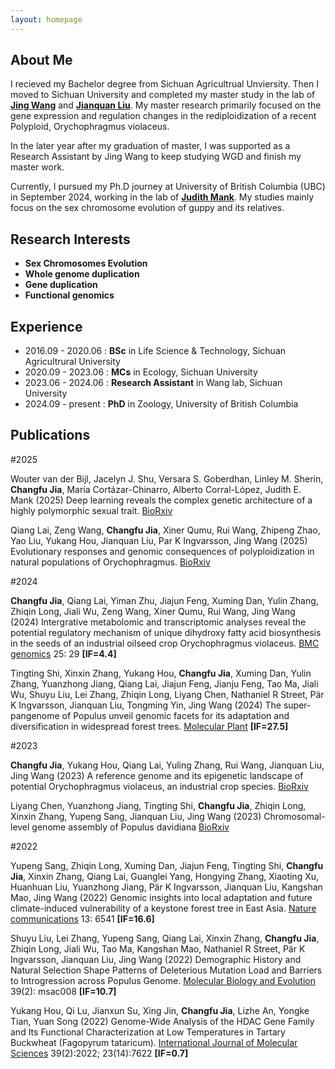 ```yaml
---
layout: homepage
---
```


## About Me

I recieved my Bachelor degree from Sichuan Agricultrual Unviersity. Then I moved to Sichuan University and completed my master study in the lab of <a href="https://jingwanglab.org/" target="_black">**Jing Wang**</a> and <a href="https://scholar.google.com/citations?hl=zh-CN&user=9etBIG0AAAAJ&view_op=list_works&sortby=pubdate" target="_black">**Jianquan Liu**</a>. My master research primarily focused on the gene expression and regulation changes in the rediploidization of a recent Polyploid, Orychophragmus violaceus. 

In the later year after my graduation of master, I was supported as a Research Assistant by Jing Wang to keep studying WGD and finish my master work.

Currently, I pursued my Ph.D journey at University of British Columbia (UBC) in September 2024, working in the lab of <a href="https://www.zoology.ubc.ca/mank-lab/" target="_black">**Judith Mank**</a>. My studies mainly focus on the sex chromosome evolution of guppy and its relatives.

## Research Interests
- **Sex Chromosomes Evolution**
- **Whole genome duplication** 
- **Gene duplication** 
- **Functional genomics** 

## Experience
- 2016.09 - 2020.06 : **BSc** in Life Science & Technology, Sichuan Agricultrural University
- 2020.09 - 2023.06 : **MCs** in Ecology, Sichuan University
- 2023.06 - 2024.06 : **Research Assistant** in Wang lab, Sichuan University
- 2024.09 - present : **PhD** in Zoology, University of British Columbia

## Publications

#2025

Wouter van der Bijl, Jacelyn J. Shu, Versara S. Goberdhan, Linley M. Sherin, **Changfu Jia**, María Cortázar-Chinarro, Alberto Corral-López, Judith E. Mank (2025) Deep learning reveals the complex genetic architecture of a highly polymorphic sexual trait. <a href="https://www.biorxiv.org/content/10.1101/2023.09.29.560175v3.abstract" target="_black">BioRxiv</a>


Qiang Lai, Zeng Wang, **Changfu Jia**, Xiner Qumu, Rui Wang, Zhipeng Zhao, Yao Liu, Yukang Hou, Jianquan Liu, Par K Ingvarsson, Jing Wang
(2025) Evolutionary responses and genomic consequences of polyploidization in natural populations of Orychophragmus. <a href="https://www.biorxiv.org/content/10.1101/2025.03.24.644964v2.abstract" target="_black">BioRxiv</a>

#2024

**Changfu Jia**, Qiang Lai, Yiman Zhu, Jiajun Feng, Xuming Dan, Yulin Zhang, Zhiqin Long, Jiali Wu, Zeng Wang, Xiner Qumu, Rui Wang, Jing Wang (2024) Intergrative metabolomic and transcriptomic analyses reveal the potential regulatory mechanism of unique dihydroxy fatty acid biosynthesis in the seeds of an industrial oilseed crop Orychophragmus violaceus. <a href="https://doi.org/10.1186/s12864-023-09906-0" target="_black">BMC genomics</a> 25: 29 **[IF=4.4]** 

Tingting Shi, Xinxin Zhang, Yukang Hou, **Changfu Jia**, Xuming Dan, Yulin Zhang, Yuanzhong Jiang, Qiang Lai, Jiajun Feng, Jianju Feng, Tao Ma, Jiali Wu, Shuyu Liu, Lei Zhang, Zhiqin Long, Liyang Chen, Nathaniel R Street, Pär K Ingvarsson, Jianquan Liu, Tongming Yin, Jing Wang (2024) The super-pangenome of Populus unveil genomic facets for its adaptation and diversification in widespread forest trees. <a href="https://doi.org/10.1016/j.molp.2024.03.009" target="_black">Molecular Plant</a> **[IF=27.5]** 

#2023

**Changfu Jia**, Yukang Hou, Qiang Lai, Yuling Zhang, Rui Wang, Jianquan Liu, Jing Wang (2023) A reference genome and its epigenetic landscape of potential Orychophragmus violaceus, an industrial crop species. <a href="https://www.biorxiv.org/content/10.1101/2023.09.21.558835v1.abstract" target="_black">BioRxiv</a>

Liyang Chen, Yuanzhong Jiang, Tingting Shi, **Changfu Jia**, Zhiqin Long, Xinxin Zhang, Yupeng Sang, Jianquan Liu, Jing Wang (2023) Chromosomal-level genome assembly of Populus davidiana <a href="https://doi.org/10.1101/2023.07.11.548481" target="_black">BioRxiv</a>

#2022

Yupeng Sang, Zhiqin Long, Xuming Dan, Jiajun Feng, Tingting Shi, **Changfu Jia**, Xinxin Zhang, Qiang Lai, Guanglei Yang, Hongying Zhang, Xiaoting Xu, Huanhuan Liu, Yuanzhong Jiang, Pär K Ingvarsson, Jianquan Liu, Kangshan Mao, Jing Wang (2022) Genomic insights into local adaptation and future climate-induced vulnerability of a keystone forest tree in East Asia. <a href="https://www.nature.com/articles/s41467-022-34206-8#citeas" target="_black">Nature communications</a> 13: 6541 **[IF=16.6]**

Shuyu Liu, Lei Zhang, Yupeng Sang, Qiang Lai, Xinxin Zhang, **Changfu Jia**, Zhiqin Long, Jiali Wu, Tao Ma, Kangshan Mao, Nathaniel R Street, Pär K Ingvarsson, Jianquan Liu, Jing Wang (2022) Demographic History and Natural Selection Shape Patterns of Deleterious Mutation Load and Barriers to Introgression across Populus Genome. <a href="https://doi.org/10.1093/molbev/msac008" target="_black">Molecular Biology and Evolution</a> 39(2): msac008 **[IF=10.7]**

Yukang Hou, Qi Lu, Jianxun Su, Xing Jin, **Changfu Jia**, Lizhe An, Yongke Tian, Yuan Song (2022) Genome-Wide Analysis of the HDAC Gene Family and Its Functional Characterization at Low Temperatures in Tartary Buckwheat (Fagopyrum tataricum). <a href="https://doi.org/10.3390/ijms23147622" target="_black">International Journal of Molecular Sciences</a> 39(2):2022; 23(14):7622 **[IF=0.7]**

